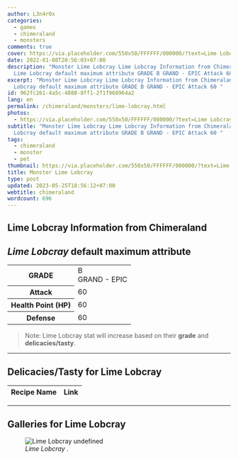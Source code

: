 ```yaml
---
author: L3n4r0x
categories:
  - games
  - chimeraland
  - monsters
comments: true
cover: https://via.placeholder.com/550x50/FFFFFF/000000/?text=Lime Lobcray
date: 2022-01-08T20:56:03+07:00
description: "Monster Lime Lobcray Lime Lobcray Information from Chimeraland
  Lime Lobcray default maximum attribute GRADE B GRAND - EPIC Attack 60 "
excerpt: "Monster Lime Lobcray Lime Lobcray Information from Chimeraland Lime
  Lobcray default maximum attribute GRADE B GRAND - EPIC Attack 60 "
id: 962fc261-4a5c-4888-8ff1-2f1f968964a2
lang: en
permalink: /chimeraland/monsters/lime-lobcray.html
photos:
  - https://via.placeholder.com/550x50/FFFFFF/000000/?text=Lime Lobcray
subtitle: "Monster Lime Lobcray Lime Lobcray Information from Chimeraland Lime
  Lobcray default maximum attribute GRADE B GRAND - EPIC Attack 60 "
tags:
  - chimeraland
  - monster
  - pet
thumbnail: https://via.placeholder.com/550x50/FFFFFF/000000/?text=Lime Lobcray
title: Monster Lime Lobcray
type: post
updated: 2023-05-25T18:56:12+07:00
webtitle: chimeraland
wordcount: 696
---
```


<link
  rel="stylesheet"
  href="https://rawcdn.githack.com/dimaslanjaka/Web-Manajemen/870a349/css/bootstrap-5-3-0-alpha3-wrapper.css"
/>
<section id="bootstrap-wrapper">
  <div data-bs-theme="dark">
    <h2>Lime Lobcray Information from Chimeraland</h2>
    <h2 id="attribute"><i>Lime Lobcray</i> default maximum attribute</h2>
    <div class="row">
      <div class="col mb-2">
        <div class="card">
          <div class="card-body">
            <table>
              <tr>
                <th>GRADE</th>
                <td>B <br /><span class="text-purple">GRAND - EPIC</span></td>
              </tr>
              <tr>
                <th>Attack</th>
                <td>60</td>
              </tr>
              <tr>
                <th>Health Point (HP)</th>
                <td>60</td>
              </tr>
              <tr>
                <th>Defense</th>
                <td>60</td>
              </tr>
            </table>
          </div>
        </div>
      </div>
    </div>
    <blockquote class="bd-callout bd-callout-warning">
      Note: Lime Lobcray stat will increase based on their <b>grade</b> and
      <b>delicacies/tasty</b>.
    </blockquote>
    <hr />
    <h2 id="delicacies">Delicacies/Tasty for Lime Lobcray</h2>
    <div class="card">
      <div class="card-body">
        <div class="table-responsive">
          <table class="table table-striped">
            <thead>
              <tr>
                <th>Recipe Name</th>
                <th>Link</th>
              </tr>
            </thead>
            <tbody></tbody>
          </table>
        </div>
      </div>
    </div>
    <hr />
    <div id="gallery">
      <h2>Galleries for Lime Lobcray</h2>
      <div class="row">
        <div class="col-lg-6 col-12">
          <figure>
            <img
              src="https://www.webmanajemen.com/undefined"
              alt="Lime Lobcray undefined"
            />
            <figcaption style="word-wrap: break-word">
              <i>Lime Lobcray</i> .
            </figcaption>
          </figure>
        </div>
      </div>
    </div>
  </div>
</section>